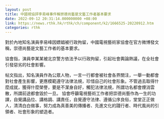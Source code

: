 ```yaml
---
layout: post
title: 中國視協評李易峰事件稱崇德尚藝是文藝工作者基本要求
date: 2022-09-12 20:31:14.000000000 +08:00
link: https://news.rthk.hk/rthk/ch/component/k2/1666525-20220912.htm
categories: rthk
---
```


對於內地知名演員李易峰因嫖娼被行政拘留，中國電視藝術家協會在官方微博發文稱，崇德尚藝是文藝工作者的基本要求。 

協會指，演員李某某被北京警方依法予以行政拘留，引起社會輿論熱議，在全社會引發惡劣的社會影響。

帖文指出，知名演員作為公眾人物，一言一行都會被社會各界關注，一舉一動都會對社會產生影響，更應模範遵守法律法規，珍惜自己的社會形象。不管過去取得什麼成就，獲得什麼榮譽，要是不潔身自好，觸犯法律法規，所謂功名都會煙消雲散，所謂前途都會毀於一旦。 協會呼籲電視藝術工作者把崇德尚藝作為一生的功課，自覺講品位、講格調、講責任，自覺遵守法律、遵循公序良俗，堂堂正正做人，清清白白做事，努力成為真善美的傳播者、先進文化的踐行者、時代風尚的引領者、社會形象的塑造者。
